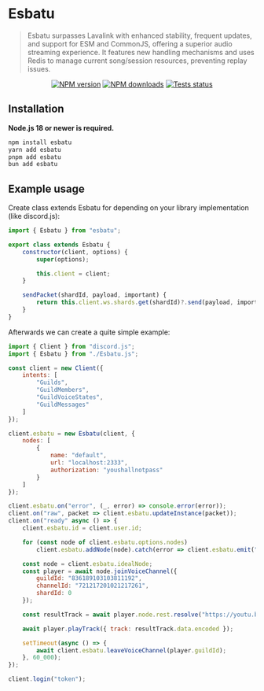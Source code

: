 # Esbatu

> Esbatu surpasses Lavalink with enhanced stability, frequent updates, and support for ESM and CommonJS, offering a superior audio streaming experience. It features new handling mechanisms and uses Redis to manage current song/session resources, preventing replay issues.

<div align="center">
    <a href="https://www.npmjs.com/package/esbatu"><img src="https://img.shields.io/npm/v/esbatu.svg?maxAge=3600" alt="NPM version" ><a/>
    <a href="https://www.npmjs.com/package/esbatu"><img src="https://img.shields.io/npm/dt/esbatu.svg?maxAge=3600" alt="NPM downloads" /></a>
    <a href="https://github.com/stegripe/esbatu/actions"><img src="https://github.com/stegripe/esbatu/actions/workflows/test.yml/badge.svg" alt="Tests status" /></a>
</div>

## Installation

**Node.js 18 or newer is required.**

```sh
npm install esbatu
yarn add esbatu
pnpm add esbatu
bun add esbatu
```

## Example usage

Create class extends Esbatu for depending on your library implementation (like discord.js):

```js
import { Esbatu } from "esbatu";

export class extends Esbatu {
    constructor(client, options) {
        super(options);

        this.client = client;
    }

    sendPacket(shardId, payload, important) {
        return this.client.ws.shards.get(shardId)?.send(payload, important);
    }
}
```

Afterwards we can create a quite simple example:

```js
import { Client } from "discord.js";
import { Esbatu } from "./Esbatu.js";

const client = new Client({
    intents: [
        "Guilds",
        "GuildMembers",
        "GuildVoiceStates",
        "GuildMessages"
    ]
});

client.esbatu = new Esbatu(client, {
    nodes: [
        {
            name: "default",
            url: "localhost:2333",
            authorization: "youshallnotpass"
        }
    ]
});

client.esbatu.on("error", (_, error) => console.error(error));
client.on("raw", packet => client.esbatu.updateInstance(packet));
client.on("ready" async () => {
    client.esbatu.id = client.user.id;

    for (const node of client.esbatu.options.nodes)
        client.esbatu.addNode(node).catch(error => client.esbatu.emit("error", node.name, error));

    const node = client.esbatu.idealNode;
    const player = await node.joinVoiceChannel({
        guildId: "836189103103811192",
        channelId: "721217201021217261",
        shardId: 0
    });

    const resultTrack = await player.node.rest.resolve("https://youtu.be/QAAap0ceNbo");

    await player.playTrack({ track: resultTrack.data.encoded });

    setTimeout(async () => {
        await client.esbatu.leaveVoiceChannel(player.guildId);
    }, 60_000);
});

client.login("token");
```
